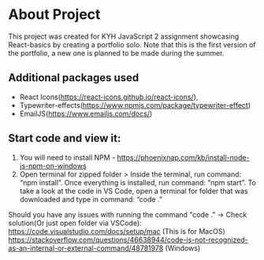 # About Project

This project was created for KYH JavaScript 2 assignment showcasing React-basics by creating a portfolio solo. Note that this is the first version of the portfolio, a new one is planned to be made during the summer. 


## Additional packages used

- React Icons(https://react-icons.github.io/react-icons/),
- Typewriter-effects(https://www.npmjs.com/package/typewriter-effect)
- EmailJS(https://www.emailjs.com/docs/)
## Start code and view it:
 1. You will need to install NPM - https://phoenixnap.com/kb/install-node-js-npm-on-windows
 2. Open terminal for zipped folder > Inside the terminal, run command: “npm install”. Once everything is installed, run command: “npm start”. 
 To take a look at the code in VS Code, open a terminal for folder that was downloaded and type in command: “code .”
 
 Should you have any issues with running the command "code ." -> Check solution(Or just open folder via VSCode):
 https://code.visualstudio.com/docs/setup/mac (This is for MacOS) https://stackoverflow.com/questions/46638944/code-is-not-recognized-as-an-internal-or-external-command/48781978 (Windows)

 




